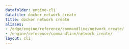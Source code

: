 ```yaml
---
datafolder: engine-cli
datafile: docker_network_create
title: docker network create
aliases:
- /edge/engine/reference/commandline/network_create/
- /engine/reference/commandline/network_create/
layout: cli
---
```


<!--
此页面是根据 Docker 源代码自动生成的。如果您想建议更改此处显示的文本，请在 GitHub 上的源代码仓库中打开一个工单或拉取请求：

https://github.com/docker/cli
-->

